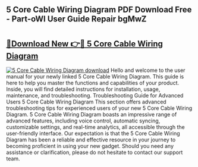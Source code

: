 ## 5 Core Cable Wiring Diagram PDF Download Free - Part-oWI User Guide Repair bgMwZ

# <h2><a href="http://dfn8gp.blite.top/?on=5+Core+Cable+Wiring+Diagram">🔗Download New 👉🔴 5 Core Cable Wiring Diagram</a></h2>

[![5 Core Cable Wiring Diagram download](https://i.imgur.com/lujVjoI.png)](http://dfn8gp.blite.top/?on=5+Core+Cable+Wiring+Diagram)
Hello and welcome to the user manual for your newly linked 5 Core Cable Wiring Diagram. This guide is here to help you master the functions and capabilities of your product. Inside, you will find detailed instructions for installation, usage, maintenance, and troubleshooting. Troubleshooting Guide for Advanced Users 5 Core Cable Wiring Diagram This section offers advanced troubleshooting tips for experienced users of your new 5 Core Cable Wiring Diagram. 5 Core Cable Wiring Diagram boasts an impressive range of advanced features, including voice control, automatic syncing, customizable settings, and real-time analytics, all accessible through the user-friendly interface. Our expectation is that the 5 Core Cable Wiring Diagram has been a reliable and effective resource in your journey to becoming proficient in using your new gadget. Should you need any assistance or clarification, please do not hesitate to contact our support team.
